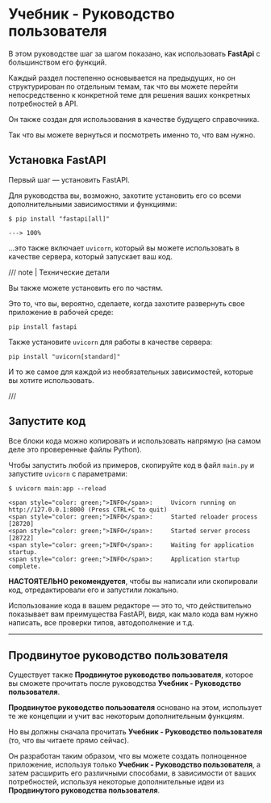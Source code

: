 # Учебник - Руководство пользователя

В этом руководстве шаг за шагом показано, как использовать **FastApi** с большинством его функций.

Каждый раздел постепенно основывается на предыдущих, но он структурирован по отдельным темам, так что вы можете перейти непосредственно к конкретной теме для решения ваших конкретных потребностей в API.

Он также создан для использования в качестве будущего справочника.

Так что вы можете вернуться и посмотреть именно то, что вам нужно.

## Установка FastAPI

Первый шаг — установить FastAPI.

Для руководства вы, возможно, захотите установить его со всеми дополнительными зависимостями и функциями:

<div class="termy">

```console
$ pip install "fastapi[all]"

---> 100%
```

</div>

...это также включает `uvicorn`, который вы можете использовать в качестве сервера, который запускает ваш код.

/// note | Технические детали

Вы также можете установить его по частям.

Это то, что вы, вероятно, сделаете, когда захотите развернуть свое приложение в рабочей среде:

```
pip install fastapi
```

Также установите `uvicorn` для работы в качестве сервера:

```
pip install "uvicorn[standard]"
```

И то же самое для каждой из необязательных зависимостей, которые вы хотите использовать.

///

## Запустите код

Все блоки кода можно копировать и использовать напрямую (на самом деле это проверенные файлы Python).

Чтобы запустить любой из примеров, скопируйте код в файл `main.py` и запустите `uvicorn` с параметрами:

<div class="termy">

```console
$ uvicorn main:app --reload

<span style="color: green;">INFO</span>:     Uvicorn running on http://127.0.0.1:8000 (Press CTRL+C to quit)
<span style="color: green;">INFO</span>:     Started reloader process [28720]
<span style="color: green;">INFO</span>:     Started server process [28722]
<span style="color: green;">INFO</span>:     Waiting for application startup.
<span style="color: green;">INFO</span>:     Application startup complete.
```

</div>

**НАСТОЯТЕЛЬНО рекомендуется**, чтобы вы написали или скопировали код, отредактировали его и запустили локально.

Использование кода в вашем редакторе — это то, что действительно показывает вам преимущества FastAPI, видя, как мало кода вам нужно написать, все проверки типов, автодополнение и т.д.

---

## Продвинутое руководство пользователя

Существует также **Продвинутое руководство пользователя**, которое вы сможете прочитать после руководства **Учебник - Руководство пользователя**.

**Продвинутое руководство пользователя** основано на этом, использует те же концепции и учит вас некоторым дополнительным функциям.

Но вы должны сначала прочитать **Учебник - Руководство пользователя** (то, что вы читаете прямо сейчас).

Он разработан таким образом, что вы можете создать полноценное приложение, используя только **Учебник - Руководство пользователя**, а затем расширить его различными способами, в зависимости от ваших потребностей, используя некоторые дополнительные идеи из **Продвинутого руководства пользователя**.
